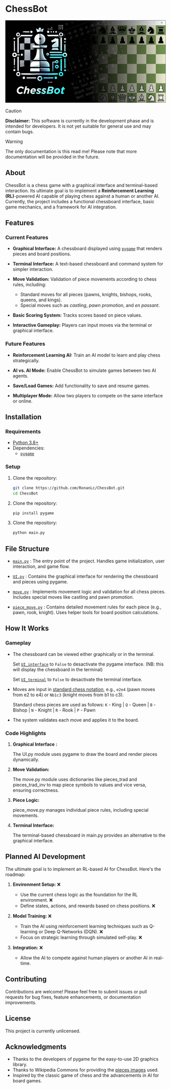 # ChessBot

![ChessBot Image](Assets/README/Cover_picture.png)

>[!CAUTION]
>**Disclaimer:** This software is currently in the development phase and is intended for developers. It is not yet suitable for general use and may contain bugs.

> [!WARNING]
> The only documentation is this read me! Please note that more documentation will be provided in the future.

## About

ChessBot is a chess game with a graphical interface and terminal-based interaction. Its ultimate goal is to implement a **Reinforcement Learning (RL)**-powered AI capable of playing chess against a human or another AI. Currently, the project includes a functional chessboard interface, basic game mechanics, and a framework for AI integration.


## Features

### Current Features
- **Graphical Interface:** A chessboard displayed using [`pygame`](https://www.pygame.org/) that renders pieces and board positions.

- **Terminal Interface:** A text-based chessboard and command system for simpler interaction.

- **Move Validation:** Validation of piece movements according to chess rules, including:
  - Standard moves for all pieces (pawns, knights, bishops, rooks, queens, and kings).
  - Special moves such as *castling*, *pawn promotion*, and *en passant*.

- **Basic Scoring System:** Tracks scores based on piece values.

- **Interactive Gameplay:** Players can input moves via the terminal or graphical interface.

### Future Features

- **Reinforcement Learning AI:** Train an AI model to learn and play chess strategically.

- **AI vs. AI Mode:** Enable ChessBot to simulate games between two AI agents.

- **Save/Load Games:** Add functionality to save and resume games.

- **Multiplayer Mode:** Allow two players to compete on the same interface or online.


## Installation

### Requirements
- [Python 3.8+](https://www.python.org/)
- Dependencies:
  - [`pygame`](https://www.pygame.org/)

### Setup

1. Clone the repository:
   ```bash
   git clone https://github.com/RonanLc/ChessBot.git
   cd ChessBot
   ```

2. Clone the repository:
   ```bash
   pip install pygame
   ```

3. Clone the repository:
    ```bash
    python main.py
    ```

## File Structure

- [`main.py`](https://github.com/RonanLc/ChessBot/blob/main/Chess_Game/main.py) : The entry point of the project. Handles game initialization, user interaction, and game flow.

- [`UI.py`](https://github.com/RonanLc/ChessBot/blob/main/Chess_Game/UI.py) : Contains the graphical interface for rendering the chessboard and pieces using pygame.

- [`move.py`](https://github.com/RonanLc/ChessBot/blob/main/Chess_Game/move.py) : Implements movement logic and validation for all chess pieces. Includes special moves like castling and pawn promotion.

- [`piece_move.py`](https://github.com/RonanLc/ChessBot/blob/main/Chess_Game/piece_move.py) : Contains detailed movement rules for each piece (e.g., pawn, rook, knight). Uses helper tools for board position calculations.

## How It Works

### Gameplay

- The chessboard can be viewed either graphically or in the terminal.

    Set [`UI_interface`](https://github.com/RonanLc/ChessBot/blob/main/Chess_Game/main.py) to `False` to desactivate the pygame interface. (NB: this will display the chessboard in the terminal)

    Set [`UI_terminal`](https://github.com/RonanLc/ChessBot/blob/main/Chess_Game/main.py) to `False` to desactivate the terminal interface.

- Moves are input in [standard chess notation](https://en.wikipedia.org/wiki/Algebraic_notation_(chess)), e.g., `e2e4` (pawn moves from e2 to e4) or `Nb1c3` (knight moves from b1 to c3).

    Standard chess pieces are used as follows: `K` - King | `Q` - Queen | `B` - Bishop | `N` - Knight | `R` - Rook | `P` - Pawn

- The system validates each move and applies it to the board.

### Code Highlights

1. **Graphical Interface :**

    The UI.py module uses pygame to draw the board and render pieces dynamically.

2. **Move Validation:**
    
    The move.py module uses dictionaries like pieces_trad and pieces_trad_inv to map piece symbols to values and vice versa, ensuring correctness.

3. **Piece Logic:**
    
    piece_move.py manages individual piece rules, including special movements.

4. **Terminal Interface:**
    
    The terminal-based chessboard in main.py provides an alternative to the graphical interface.

## Planned AI Development
    
The ultimate goal is to implement an RL-based AI for ChessBot. Here's the roadmap:

1. **Environment Setup:** ❌

    - Use the current chess logic as the foundation for the RL environment. ❌
    - Define states, actions, and rewards based on chess positions. ❌

2. **Model Training:** ❌

    - Train the AI using reinforcement learning techniques such as Q-learning or Deep Q-Networks (DQN). ❌
    - Focus on strategic learning through simulated self-play. ❌

3. **Integration:** ❌

    - Allow the AI to compete against human players or another AI in real-time.

## Contributing

Contributions are welcome! Please feel free to submit issues or pull requests for bug fixes, feature enhancements, or documentation improvements.

## License

This project is currently unlicensed.

## Acknowledgments

- Thanks to the developers of pygame for the easy-to-use 2D graphics library.
- Thanks to Wikipedia Commons for providing the [pieces images](https://commons.wikimedia.org/wiki/Category:PNG_chess_pieces/Standard_transparent) used.
- Inspired by the classic game of chess and the advancements in AI for board games.